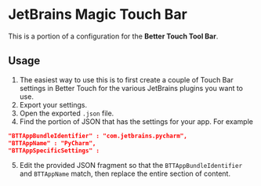 # JetBrains Magic Touch Bar
This is a portion of a configuration for the **Better Touch Tool Bar**. 

## Usage
1. The easiest way to use this is to first create a couple of Touch Bar settings in Better Touch for the various JetBrains plugins you want to use. 
2. Export your settings.
3. Open the exported `.json` file.
4. Find the portion of JSON that has the settings for your app. For example
```json
"BTTAppBundleIdentifier" : "com.jetbrains.pycharm",
"BTTAppName" : "PyCharm",
"BTTAppSpecificSettings" :
```
5. Edit the provided JSON fragment so that the `BTTAppBundleIdentifier` and `BTTAppName` match, then replace the entire section of content.
